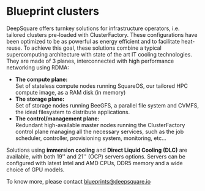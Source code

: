 # Blueprint clusters

DeepSquare offers turnkey solutions for infrastructure operators, i.e. tailored clusters pre-loaded with ClusterFactory. 
These configurations have been optimized to be as powerful as energy efficient and to facilitate heat-reuse. 
To achieve this goal, these solutions combine a typical supercomputing architecture with state of the art IT cooling technologies.  
They are made of 3 planes, interconnected with high performance networking using RDMA:

- **The compute plane:**  
Set of stateless compute nodes running SquareOS, our tailored HPC compute image, as a RAM disk (in memory)
- **The storage plane:**  
Set of storage nodes running BeeGFS, a parallel file system and CVMFS, the ideal filesystem to distribute applications.
- **The control/management plane:**  
Redundant high-available master nodes running the ClusterFactory control plane managing all the necessary services, such as the job scheduler, controller, provisioning system, monitoring, etc… 

Solutions using **immersion cooling** and **Direct Liquid Cooling (DLC)** are available, with both 19'' and 21'' (OCP) servers options.
Servers can be configured with latest Intel and AMD CPUs, DDR5 memory and a wide choice of GPU models.

To know more, please contact blueprints@deepsquare.io

